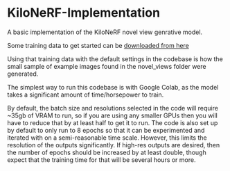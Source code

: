# KiloNeRF-Implementation
A basic implementation of the KiloNeRF novel view genrative model.

Some training data to get started can be [downloaded from here](https://drive.google.com/drive/folders/18bwm-RiHETRCS5yD9G00seFIcrJHIvD-)

Using that training data with the default settings in the codebase is how the small sample of example images found in the novel_views folder were generated.

The simplest way to run this codebase is with Google Colab, as the model takes a significant amount of time/horsepower to train.

By default, the batch size and resolutions selected in the code will require ~35gb of VRAM to run, so if you are using any smaller GPUs then you will have to reduce that by at least half to get it to run. 
The code is also set up by default to only run to 8 epochs so that it can be experimented and iterated with on a semi-reasonable time scale. However, this limits the resolution of the outputs significantly.
If high-res outputs are desired, then the number of epochs should be increased by at least double, though expect that the training time for that will be several hours or more.
